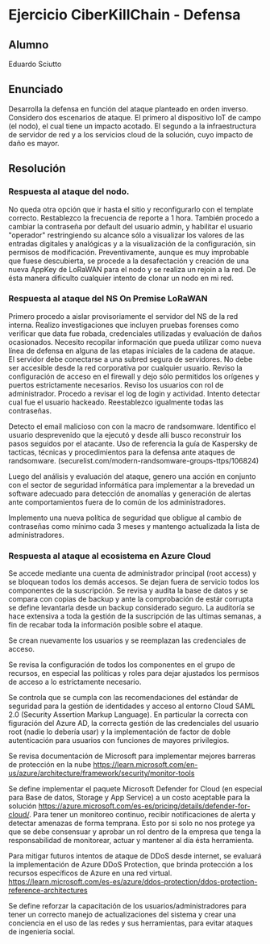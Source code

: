 # Ejercicio CiberKillChain - Defensa


## Alumno

Eduardo Sciutto

## Enunciado

Desarrolla la defensa en función del ataque planteado en orden inverso. Considero dos escenarios de ataque. El primero al dispositivo IoT de campo (el nodo), el cual tiene un impacto acotado. El segundo a la infraestructura de servidor de red y a los servicios cloud de la solución, cuyo impacto de daño es mayor.



## Resolución

### Respuesta al ataque del nodo.

No queda otra opción que ir hasta el sitio y reconfigurarlo con el template correcto. Restablezco la frecuencia de reporte a 1 hora.
También procedo a cambiar la contraseña por default del usuario admin, y habilitar el usuario "operador" restringiendo su alcance sólo a visualizar los valores de las entradas digitales y analógicas y a la visualización de la configuración, sin permisos de modificación.
Preventivamente, aunque es muy improbable que fuese descubierta, se procede a la desafectación y creación de una nueva AppKey de LoRaWAN para el nodo y se realiza un rejoin a la red. De ésta manera dificulto cualquier intento de clonar un nodo en mi red.

### Respuesta al ataque del NS On Premise LoRaWAN

Primero procedo a aislar provisoriamente el servidor del NS de la red interna. 
Realizo investigaciones que incluyen pruebas forenses como verificar que data fue robada, credenciales utilizadas y evaluación de daños ocasionados. Necesito recopilar información que pueda utilizar como nueva línea de defensa en alguna de las etapas iniciales de la cadena de ataque.
El servidor debe conectarse a una subred segura de servidores. No debe ser accesible desde la red corporativa por cualquier usuario. 
Reviso la configuración de acceso en el firewall y dejo sólo permitidos los orígenes y puertos estrictamente necesarios. 
Reviso los usuarios con rol de administrador. Procedo a revisar el log de login y actividad. Intento detectar cual fue el usuario hackeado. Reestablezco igualmente todas las contraseñas.

Detecto el email malicioso con con la macro de randsomware. Identifico el usuario desprevenido que la ejecutó y desde alli busco reconstruir los pasos seguidos por el atacante. Uso de referencia la guía de Kaspersky de tacticas, técnicas y procedimientos para la defensa ante ataques de randsomware. (securelist.com/modern-randsomware-groups-ttps/106824)

Luego del análisis y evaluación del ataque, genero una acción en conjunto con el sector de seguridad informática para implementar a la brevedad un software adecuado para detección de anomalías y generación de alertas ante comportamientos fuera de lo común de los administradores.

Implemento una nueva política de seguridad que obligue al cambio de contraseñas como mínimo cada 3 meses y mantengo actualizada la lista de administradores.

### Respuesta al ataque al ecosistema en Azure Cloud

Se accede mediante una cuenta de administrador principal (root access) y se bloquean todos los demás accesos. Se dejan fuera de servicio todos los componentes de la suscripción. Se revisa y audita la base de datos y se compara con copias de backup y ante la comprobación de estár corrupta se define levantarla desde un backup considerado seguro. La auditoría se hace extensiva a toda la gestión de la suscripción de las ultimas semanas, a fin de recabar toda la información posible sobre el ataque.

Se crean nuevamente los usuarios y se reemplazan las credenciales de acceso.

Se revisa la configuración de todos los componentes en el grupo de recursos, en especial las políticas y roles para dejar ajustados los permisos de acceso a lo estrictamente necesario.

Se controla que se cumpla con las recomendaciones del estándar de seguridad para la gestión de identidades y acceso al entorno Cloud SAML 2.0 (Security Assertion Markup Language). En particular la correcta con figuración del Azure AD, la correcta gestión de las credenciales del usuario root (nadie lo debería usar) y la implementación de factor de doble autenticación para usuarios con funciones de mayores privilegios.

Se revisa documentación de Microsoft para implementar mejores barreras de protección en la nube https://learn.microsoft.com/en-us/azure/architecture/framework/security/monitor-tools 

Se define implementar el paquete Microsoft Defender for Cloud (en especial para Base de datos, Storage y App Service) a un costo aceptable para la solución https://azure.microsoft.com/es-es/pricing/details/defender-for-cloud/. Para tener un monitoreo continuo, recibir notificaciones de alerta y detectar amenazas de forma temprana. Esto por si solo no nos protege ya que se debe consensuar y aprobar un rol dentro de la empresa que tenga la responsabilidad de monitorear, actuar  y mantener al día ésta herramienta.

Para mitigar futuros intentos de ataque de DDoS desde internet, se evaluará la implementación de Azure DDoS Protection, que brinda protección a los recursos específicos de Azure en una red virtual. https://learn.microsoft.com/es-es/azure/ddos-protection/ddos-protection-reference-architectures

Se define reforzar la capacitación de los usuarios/administradores para tener un correcto manejo de actualizaciones del sistema y crear una conciencia en el uso de las redes y sus herramientas, para evitar ataques de ingeniería social.



